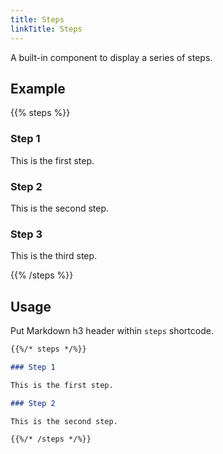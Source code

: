 ```yaml
---
title: Steps
linkTitle: Steps
---
```


A built-in component to display a series of steps.

## Example

{{% steps %}}

### Step 1

This is the first step.

### Step 2

This is the second step.

### Step 3

This is the third step.

{{% /steps %}}


## Usage

Put Markdown h3 header within `steps` shortcode.

```markdown
{{%/* steps */%}}

### Step 1

This is the first step.

### Step 2

This is the second step.

{{%/* /steps */%}}
```